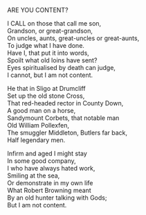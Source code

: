 ARE YOU CONTENT?  
  
I CALL on those that call me son,  
Grandson, or great-grandson,  
On uncles, aunts, great-uncles or great-aunts,  
To judge what I have done.  
Have I, that put it into words,  
Spoilt what old loins have sent?  
Eyes spiritualised by death can judge,  
I cannot, but I am not content.  
  
He that in Sligo at Drumcliff  
Set up the old stone Cross,  
That red-headed rector in County Down,  
A good man on a horse,  
Sandymount Corbets, that notable man  
Old William Pollexfen,  
The smuggler Middleton, Butlers far back,  
Half legendary men.  
  
Infirm and aged I might stay  
In some good company,  
I who have always hated work,  
Smiling at the sea,  
Or demonstrate in my own life  
What Robert Browning meant  
By an old hunter talking with Gods;  
But I am not content.  
